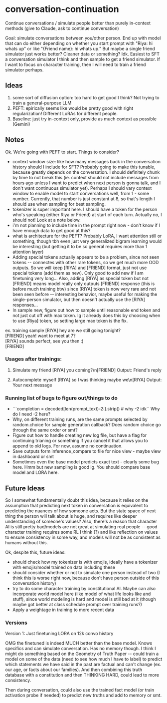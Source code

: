 # conversation-continuation
Continue conversations / simulate people better than purely in-context methods (give to Claude, ask to continue conversation)

Goal: simulate conversations between you/other person. End up with model that can do either depending on whether you start prompt with "Riya: hi whats up" or like "{Friend name}: hi whats up." But maybe a single friend simulator just works better? Cleaner data or something? Idk. Easiest to SFT a conversation simulator I think and then sample to get a friend simulator. If I want to focus on character training, then I will need to train a friend simulator perhaps.

## Ideas
1. some sort of diffusion option: too hard to get good I think? Not trying to train a general-purpose LLM
2. PEFT: epirically seems like would be pretty good with right regularization! Different LoRAs for different people.
3. Baseline: just try in-context only, provide as much context as possible (Gemini)

## Notes

Ok. We're going with PEFT to start. Things to consider?
* context window size: like how many messages back in the conversation history should I include for SFT? Probably going to make this tunable, because greatly depends on the conversation. I should definitely chunk by time to not break this (ie. context should not include messages from hours ago unless I want to predict when next person is gonna talk, and I don't want continuous simulator yet). Perhaps I should vary context window to enable model to start conversations well, from 1 - some number. Currently, that number is just constant at 8, so that's length I should use when sampling for best sampling.
* tokenizer is super important here. I should have a token for the person who's speaking (either Riya or Friend) at start of each turn. Actually no, I should not! Look at a note below.
* i'm not planning to include time in the prompt right now - don't know if I have enough data to get good at this?
* what is architecture for the PEFT? Probably LoRA, I want attention still or something, though tbh even just very generalized bigram learning would be interesting (but getting it to be so general requires more than 1 attention layer)
* Adding special tokens actually appears to be a problem, since not seen tokens -- connectes with other rare tokens, so we get much more OOD outputs. So we will keep [RIYA] and [FRIEND] format, just not use special tokens (add them as new). Only good to add new if I am finetuning very long... Also, adding [RIYA] as special token but not [FRIEND] means model really only outputs [FRIEND] response (this is before much training btw) since [RIYA] token is now very rare and not been seen before -- interesting behavior, maybe useful for making the single-person simulator, but then doesn't actually use the [RIYA] responses...
* In sample new, figure out how to sample until reasonable end token and not just cut off with max token. Ig it already does this by choosing when to use [Riya] token, so setting large max token is the fix.

ex. training sample
[RIYA] hey are we still going tonight?  
[FRIEND] yeah! want to meet at 7?  
[RIYA] sounds perfect, see you then :)  
[FRIEND]

### Usages after trainings:
1. Simulate my friend
[RIYA] you coming?\n[FRIEND]
Output: Friend's reply

2. Autocomplete myself
[RIYA] so I was thinking maybe we\n[RIYA]
Output: Your next message

### Running list of bugs to figure out/things to do
* ```completion = decoded[len(prompt_text)-2:].strip() # why -2 idk`` Why do I need -2 here?
* Why, on different training runs, are the same prompts selected by random.choice for sample generation callback? Does random choice go through the same order or smt?
* Figure out how to handle creating new log file, but have a flag for continuing trianing or something if you cancel it that allows you to append to old logs. For now, assume no continuation.
* Save outputs form inference_compare to file for nice view - maybe view in dashboard or smt
* Sometimes even the base model predicts exact text - clearly some bug here. Hmm but new sampling is good ig. You should compare base model and LORA here.

## 

## Future Ideas

So I somewhat fundamentally doubt this idea, because it relies on the assumption that predicting next token in conversation is equivalent to predicting the nuances of how someone acts. But the state space of next thing the person will talk about is huge, and requires like deeper understanding of someone's values? Also, there's a reason that character AI is still pretty bad/models are not great at simulating real people -- good character training requires some RL I think (?) and like reflection on values to ensure consistency in some way, and models will not be as consistent as humans without this.

Ok, despite this, future ideas:
* should check how my tokenizer is with emojis, ideally have a tokenizer with emojis/model trained on data including these
* should consider whether or not to simulate one person instead of two (I think this is worse right now, because don't have person outside of this conversation history)
* try to do some character training by constitutional AI. Maybe can also incorporate world model here (like model of what life looks like and stuff), since world modeling is hard and model is still bad at it (though maybe got better at class schedule prompt over training runs?)
* Apply a weightage in training to more recent data

### Versions

Version 1: Just finetuning LORA on 12k convo history

OMG the finetuned is indeed MUCH better than the base model. Knows specifics and can simulate conversation. Has no memory though. I think I might do something based on the Geometry of Truth Paper -- could train a model on some of the data (need to see how much I have to label) to predict which statements we have said in the past are factual and can't change (ex. our age, or facts about our families). And then combining this truth database with a constitution and then THINKING HARD, could lead to more consistency.

Then during conversation, could also use the trained fact model (or train activation probe if needed) to predict new truths and add to memory or smt.